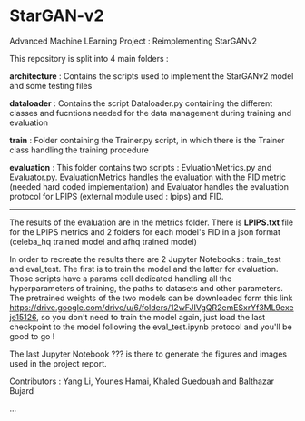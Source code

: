 # StarGAN-v2
Advanced Machine LEarning Project : Reimplementing StarGANv2


This repository is split into 4 main folders : 
	
**architecture** :
Contains the scripts used to implement the StarGANv2 model and some testing files

**dataloader** :
Contains the script Dataloader.py containing the different classes and fucntions needed for the data management during training and evaluation

**train** :
Folder containing the Trainer.py script, in which there is the Trainer class handling the training procedure

**evaluation** :
This folder contains two scripts : EvluationMetrics.py and Evaluator.py. EvaluationMetrics handles the evaluation with the FID metric (needed hard coded implementation) and Evaluator handles the evaluation protocol for LPIPS (external module used : lpips) and FID.

-------

The results of the evaluation are in the metrics folder. There is  **LPIPS.txt** file for the LPIPS metrics and 2 folders for each model's FID in a json format (celeba_hq trained model and afhq trained model)

In order to recreate the results there are 2 Jupyter Notebooks : train_test and eval_test. The first is to train the model and the latter for evaluation. Those scripts have a params cell dedicated handling all the hyperparameters of training, the paths to datasets and other parameters. The pretrained weights of the two models can be downloaded form this link https://drive.google.com/drive/u/6/folders/12wFJIVgQR2emESxrYf3ML9exeje15126, so you don't need to train the model again, just load the last checkpoint to the model following the eval_test.ipynb protocol and you'll be good to go !

The last Jupyter Notebook ??? is there to generate the figures and images used in the project report.


Contributors : Yang Li, Younes Hamai, Khaled Guedouah and Balthazar Bujard

  ...
